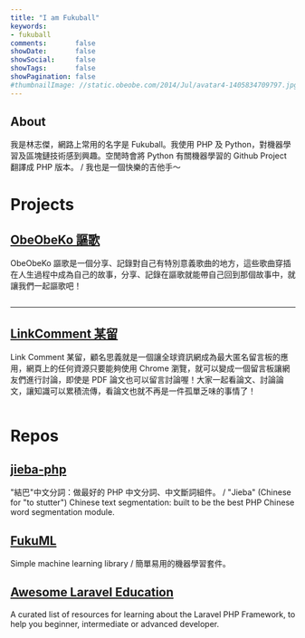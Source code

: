 ```yaml
---
title: "I am Fukuball"
keywords:
- fukuball
comments:       false
showDate:       false
showSocial:     false
showTags:       false
showPagination: false
#thumbnailImage: //static.obeobe.com/2014/Jul/avatar4-1405834709797.jpg
---
```


<article class="postShorten postShorten--thumbnailimg-top" itemscope="" itemtype="http://schema.org/BlogPosting">
    <div class="postShorten-wrap">
        <div class="postShorten-header">
            <h1 class="postShorten-title" itemprop="headline">
                About
            </h1>
        </div>
        <div class="postShorten-excerpt" itemprop="articleBody" style="margin-top: 0px;">
            <p style="margin-top: 0px;">
                我是林志傑，網路上常用的名字是 Fukuball。我使用 PHP 及 Python，對機器學習及區塊鏈技術感到興趣。空閒時會將 Python 有關機器學習的 Github Project 翻譯成 PHP 版本。 / 我也是一個快樂的吉他手～
            </p>
        </div>
    </div>
</article>
<h1 style="margin-bottom: 10px;">Projects</h1>
<article class="postShorten postShorten--thumbnailimg-left" itemscope="" itemtype="http://schema.org/BlogPosting">
    <div class="postShorten-wrap">
        <div class="postShorten-header">
            <h2 class="postShorten-title" itemprop="headline">
                <a class="link-unstyled" href="https://www.obeobeko.com/" target="_blank">
                    ObeObeKo 謳歌
                </a>
            </h2>
        </div>
        <div class="postShorten-excerpt" itemprop="articleBody" style="margin-top: 0px;">
            <p style="margin-top: 0px;">
                ObeObeKo 謳歌是一個分享、記錄對自己有特別意義歌曲的地方，這些歌曲穿插在人生過程中成為自己的故事，分享、記錄在謳歌就能帶自己回到那個故事中，就讓我們一起謳歌吧！
            </p>
        </div>
    </div>
    <a href="https://www.obeobeko.com/" target="_blank">
        <div class="postShorten-thumbnailimg">
            <img alt="" itemprop="image" src="//www.obeobeko.com/img/logo_with_words_960.png">
        </div>
    </a>
</article>
<hr>
<article class="postShorten postShorten--thumbnailimg-left" itemscope="" itemtype="http://schema.org/BlogPosting" style="margin-top: 10px;">
    <div class="postShorten-wrap">
        <div class="postShorten-header">
            <h2 class="postShorten-title" itemprop="headline">
                <a class="link-unstyled" href="https://www.linkcomment.com/" target="_blank">
                    LinkComment 某留
                </a>
            </h2>
        </div>
        <div class="postShorten-excerpt" itemprop="articleBody" style="margin-top: 0px;">
            <p style="margin-top: 0px;">
                Link Comment 某留，顧名思義就是一個讓全球資訊網成為最大匿名留言板的應用，網頁上的任何資源只要能夠使用 Chrome 瀏覽，就可以變成一個留言板讓網友們進行討論，即使是 PDF 論文也可以留言討論喔！大家一起看論文、討論論文，讓知識可以累積流傳，看論文也就不再是一件孤單乏味的事情了！
            </p>
        </div>
    </div>
    <a href="https://www.linkcomment.com/" target="_blank">
        <div class="postShorten-thumbnailimg">
            <img alt="" itemprop="image" src="//www.linkcomment.com/images/logo_with_words_960.jpg">
        </div>
    </a>
</article>
<h1 style="margin-bottom: 10px;">Repos</h1>
<article class="postShorten postShorten--thumbnailimg-top" itemscope="" itemtype="http://schema.org/BlogPosting" style="margin-bottom: 10px;">
    <div class="postShorten-wrap">
        <div class="postShorten-header">
            <h2 class="postShorten-title" itemprop="headline">
                <a href="https://www.fukuball.com/jieba-php/" target="_blank">
                    jieba-php
                </a>
            </h2>
        </div>
        <div class="postShorten-excerpt" itemprop="articleBody" style="margin-top: 0px;">
            <p style="margin-top: 0px;">
                "結巴"中文分詞：做最好的 PHP 中文分詞、中文斷詞組件。 / "Jieba" (Chinese for "to stutter") Chinese text segmentation: built to be the best PHP Chinese word segmentation module.
            </p>
        </div>
    </div>
</article>
<article class="postShorten postShorten--thumbnailimg-top" itemscope="" itemtype="http://schema.org/BlogPosting" style="margin-bottom: 10px;">
    <div class="postShorten-wrap">
        <div class="postShorten-header">
            <h2 class="postShorten-title" itemprop="headline">
                <a href="https://www.fukuball.com/fuku-ml/" target="_blank">
                    FukuML
                </a>
            </h2>
        </div>
        <div class="postShorten-excerpt" itemprop="articleBody" style="margin-top: 0px;">
            <p style="margin-top: 0px;">
                Simple machine learning library / 簡單易用的機器學習套件。
            </p>
        </div>
    </div>
</article>
<article class="postShorten postShorten--thumbnailimg-top" itemscope="" itemtype="http://schema.org/BlogPosting" style="margin-bottom: 10px;">
    <div class="postShorten-wrap">
        <div class="postShorten-header">
            <h2 class="postShorten-title" itemprop="headline">
                <a href="https://www.fukuball.com/Awesome-Laravel-Education/" target="_blank">
                    Awesome Laravel Education
                </a>
            </h2>
        </div>
        <div class="postShorten-excerpt" itemprop="articleBody" style="margin-top: 0px;">
            <p style="margin-top: 0px;">
                A curated list of resources for learning about the Laravel PHP Framework, to help you beginner, intermediate or advanced developer.
            </p>
        </div>
    </div>
</article>